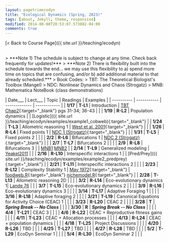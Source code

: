 ```yaml
---
layout: pagetrimecodyn
title: "Ecological Dynamics (Spring, 2023)"
tags: [about, Jekyll, theme, responsive]
modified: 2014-08-08T20:53:07.573882-04:00
comments: true
---
```


[< Back to Course Page]({{ site.url }}/teaching/ecodyn)  

<!-- [< Back to Syllabus]({{ site.url }}/teaching/ecodyn/syllabus)   -->

<br>
> ***Note 1) The schedule is subject to change at any time. Check back frequently for updates!***  
> ***Note 2) There is flexibility built into the schedule towards the end... we may use this flexibility to a) spend more time on topics that are confusing, and/or b) add additional material to that already scheduled.***   
> Book Codes:  
> TBT: The Theoretical Biologist's Toolbox (Mangel)  
> NDC: Nonlinear Dynamics and Chaos (Strogatz)  
> MNB: Mathematica NoteBook (class demonstrations)  
<br>



<style>
table{
    border-collapse: collapse;
    border-spacing: 0;
    /* border:1px solid #808080; */
}

/* th{
    border:1px solid #808080;
}

td{
    border:1px solid #808080;
} */
tr:nth-child(even) {background: #CCC}
tr:nth-child(odd) {background: #FFF}
</style>

| Date___ | Lect___ | Topic | Readings | Examples |
| ---------- | ----------- | ------------- | ------------ |
| **1/17**  | **T-L1** |  Introduction | [TBT Chap2](http://jdyeakel.github.io/teaching/ecodyn/Mangel_TBT2.pdf){:target="_blank"} pgs 31-34; 36-43  |    |
| **1/19**  | **R-L2** |  Population dynamics |      |  [Logistic]({{ site.url }}/teaching/ecodyn/examples/example1_cobweb){:target="_blank"}   |
| **1/24**  | **T-L3** | Allometric reasoning 1 |  [West et al. 2001](http://jdyeakel.github.io/teaching/ecodyn/West_Nature_2001.pdf){:target="_blank"}   |     |
| **1/26**  | **R-L4** |  Fixed points 1 | [NDC 1 (Strogatz)](http://jdyeakel.github.io/teaching/ecodyn/Strogatz_NDC1.pdf){:target="_blank"} |     |
| **1/31**  | **T-L5** | Fixed points 2 |  |     |
| **2/2**  | **R-L6** | Bifurcations 1 | [NDC 2 (Strogatz)](http://jdyeakel.github.io/teaching/ecodyn/Strogatz_NDC2.pdf){:target="_blank"} |     |
| **2/7** | **T-L7**   | Bifurcations 2 |     |                                   |
| **2/9** | **R-L8**   | Bifurcations 3 |     |   [MNB1](http://jdyeakel.github.io/teaching/ecodyn/pitchfork.nb) [MNB2](http://jdyeakel.github.io/teaching/ecodyn/insectoutbreak2.nb)                       |
| **2/14** | **T-L9**  | Generalized modeling | [Yeakel2011](http://jdyeakel.github.io/teaching/ecodyn/Yeakel_Theor_Ecol_2011.pdf) |                                |
| **2/16** | **R-L10** | Interspecific interactions 1 |    |      [Pred/Prey]({{ site.url }}/teaching/ecodyn/examples/example2_predprey){:target="_blank"}               |
| **2/21** | **T-L11** | Interspecific interactions 2 |  |                        |
| **2/23** | **R-L12** | Complexity Stability 1 | [May 1972](http://jdyeakel.github.io/teaching/ecodyn/May_1972.pdf){:target="_blank"} |    [foodweb.R](http://jdyeakel.github.io/teaching/ecodyn/complexfoodweb.R){:target="_blank"}  [nichemodel.R](http://jdyeakel.github.io/teaching/ecodyn/nichemodel_function.R){:target="_blank"}          |
| **2/28** | **T-L13** | Allometric reasoning 2D   |     |                             |
| **3/2** | **R-L14**  | Eco-evolutionary dynamics 1| [Lande 76](http://jdyeakel.github.io/teaching/ecodyn/Lande_Evolution_1976.pdf) |                              |
| **3/7** | **T-L15**  | Eco-evolutionary dynamics 2 |  |                              |
| **3/9** | **R-L16**  | Eco-evolutionary dynamics 3 |   |                |
| **3/14** | **T-L17** | Adaptive Foraging 1  |    |              |
| **3/16** | **R-L18** | Adaptive foraging 2 |  |                                   |
| **3/21** | **T-L19** | Canonical Equations for Activity Choice (CEAC) 1 |  |    |
| **3/23** | **R-L20** | CEAC 2 |   |                                             |
| **3/28** | **T**     | ***Spring Break -- No Class***     |  |                  |
| **3/30** | **R**     |  ***Spring Break -- No Class***    |  |                  |
| **4/4** | **T-L21**  |  CEAC 3                            |  |                  |
| **4/6** | **R-L22**  | CEAC + Reproductive fitness gains |  |                   |
| **4/11** | **T-L23** | CEAC + Allocation processes |  |                         |
| **4/13** | **R-L24** | CEAC + population dynamics |  |                          |
| **4/18** | **T-L25** | Project Discussions |  |                                 |
| **4/20** | **R-L26** | TBD |   |                                                |
| **4/25** | **T-L27** | TBD |  |                                                 |
| **4/27** | **R-L28** | TBD  |  |                                                |
| **5/2** | **T-L29**  | EcoDyn Seminar 1 |  |                                    |
| **5/4** | **R-L30**  | EcoDyn Seminar 2 |  |                                    |



<!-- | **12/8** | **(T-L26)** | Communities | Community assembly, succession | Bowman Ch. 17 |    |
| **12/10** | **(R-L27)** | Biogeography | Patterns of species diversity | Bowman Ch. 18 |    |
|     **12/11**    | **(F-D14)** | Disc 14 | Modeling colonization & extinction  | |  | -->
<!-- | **11/17** | **(T-L22)** | Disease 1 | The dynamics of disease | TBD |    |
| **11/19** | **(R-L23)** | Disease 2 | Epidemics and pandemics |  |    | -->

<!---
| **11/17** | **23-T** | Interactions | Mutualism and commensalism | Bowman Ch. 15 |    |
| **11/19** | **24-R** | Networks | Interactions across ecological networks | TBD |    |
|         | | **Disc-12** |  Analyzing ecological networks |  | HW-9 due |--->